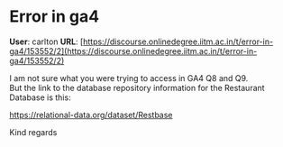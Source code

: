 # Error in ga4

**User**: carlton
**URL**: [https://discourse.onlinedegree.iitm.ac.in/t/error-in-ga4/153552/2](https://discourse.onlinedegree.iitm.ac.in/t/error-in-ga4/153552/2)

I am not sure what you were trying to access in GA4 Q8 and Q9.  
But the link to the database repository information for the Restaurant Database is this:

<https://relational-data.org/dataset/Restbase>

Kind regards
